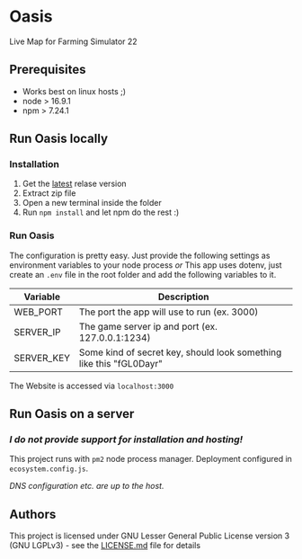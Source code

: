 # Oasis

Live Map for Farming Simulator 22

## Prerequisites

* Works best on linux hosts ;)
* node > 16.9.1
* npm > 7.24.1

## Run Oasis locally

### Installation

1. Get the [latest](https://github.com/msdigital/oasis/releases/latest) relase version
2. Extract zip file
3. Open a new terminal inside the folder
4. Run `npm install` and let npm do the rest :)

### Run Oasis

The configuration is pretty easy.
Just provide the following settings as environment variables to your node process
_or_
This app uses dotenv, just create an `.env` file in the root folder and add the following variables to it.

| Variable  | Description |
| ------------- | ------------- |
| WEB_PORT  | The port the app will use to run (ex. 3000)  |
| SERVER_IP  | The game server ip and port (ex. 127.0.0.1:1234)  |
| SERVER_KEY  | Some kind of secret key, should look something like this "fGL0Dayr"  |

The Website is accessed via `localhost:3000`

## Run Oasis on a server

### **_I do not provide support for installation and hosting!_**

This project runs with `pm2` node process manager.
Deployment configured in `ecosystem.config.js`.

*DNS configuration etc. are up to the host.*

## Authors

This project is licensed under GNU Lesser General Public License version 3 (GNU LGPLv3) - see the [LICENSE.md](LICENSE.md) file for details